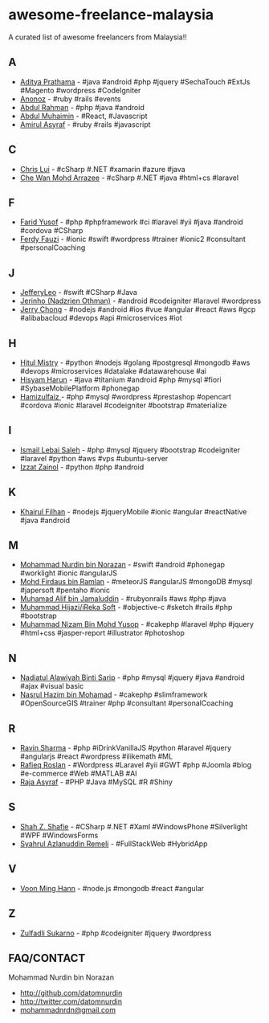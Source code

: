 # awesome-freelance-malaysia
A curated list of awesome freelancers from Malaysia!!

## A
* [Aditya Prathama](https://id.linkedin.com/pub/aditya-prathama/97/b16/a87) - #java #android #php #jquery #SechaTouch #ExtJs #Magento #wordpress #CodeIgniter
* [Anonoz](http://www.anonoz.com) - #ruby #rails #events
* [Abdul Rahman](http://copygrammer.com) - #php #java #android
* [Abdul Muhaimin](http://github.com/muhaimincs) - #React, #Javascript
* [Amirul Asyraf](https://github.com/asyraffff) - #ruby #rails #javascript

## C
* [Chris Lui](https://my.linkedin.com/in/chrislyr) - #cSharp #.NET #xamarin #azure #java
* [Che Wan Mohd Arrazee](https://www.linkedin.com/pub/wan-arrazee/56/347/637) - #cSharp #.NET #java #html+cs #laravel

## F
* [Farid Yusof](http://www.sezaman.com) - #php #phpframework #ci #laravel #yii #java #android #cordova #CSharp
* [Ferdy Fauzi](https://www.linkedin.com/in/ferdyfauzi/) - #ionic #swift #wordpress #trainer #ionic2 #consultant #personalCoaching

## J
* [JefferyLeo](https://github.com/jefferyleo) - #swift #CSharp #Java
* [Jerinho (Nadzrien Othman)](http://jerinho.com) - #android #codeigniter #laravel #wordpress
* [Jerry Chong](https://github.com/jerrychong25) - #nodejs #android #ios #vue #angular #react #aws #gcp #alibabacloud #devops #api #microservices #iot

## H
* [Hitul Mistry](https://www.linkedin.com/in/hitulmistry) - #python #nodejs #golang #postgresql #mongodb #aws #devops #microservices #datalake #datawarehouse #ai
* [Hisyam Harun](https://github.com/mohdhise) - #java #titanium #android #php #mysql #fiori #SybaseMobilePlatform #phonegap
* [Hamizulfaiz ](https://github.com/aifaiz) - #php #mysql #wordpress #prestashop #opencart #cordova #ionic #laravel #codeigniter #bootstrap #materialize 

## I
* [Ismail Lebai Saleh](https://github.com/maelzx) - #php #mysql #jquery #bootstrap #codeigniter #laravel #python #aws #vps #ubuntu-server 
* [Izzat Zainol](https://github.com/izzatz) - #python #php #android  

## K
* [Khairul Filhan](https://kukuandroid.github.io/kukubytes/) - #nodejs #jqueryMobile #ionic #angular #reactNative #java #android

## M
* [Mohammad Nurdin bin Norazan](http://www.revivalx.com/my/) - #swift #android #phonegap #worklight #ionic #angularJS
* [Mohd Firdaus bin Ramlan](http://github.com/firdausramlan) - #meteorJS #angularJS #mongoDB #mysql #japersoft #pentaho #ionic 
* [Muhamad Alif bin Jamaluddin](http://www.kodegeek.net/) - #rubyonrails #aws #php #java 
* [Muhammad Hijazi/iReka Soft](http://irekasoft.com/) - #objective-c #sketch #rails #php #bootstrap
* [Muhammad Nizam Bin Mohd Yusop](http://picostudio.my/) - #cakephp #laravel #php #jquery #html+css #jasper-report #illustrator #photoshop

## N
* [Nadiatul Alawiyah Binti Sarip](http://www.muslimshopcenter.com/) - #php #mysql #jquery #java #android #ajax #visual basic 
* [Nasrul Hazim bin Mohamad](http://nasrulhazim.com) - #cakephp #slimframework #OpenSourceGIS #trainer #php #consultant #personalCoaching

## R
* [Ravin Sharma](https://github.com/ravinsharma7) - #php #iDrinkVanillaJS #python #laravel #jquery #angularjs #react #wordpress #ilikemath #ML
* [Rafieq Roslan](https://www.linkedin.com/in/rafieq-roslan) - #Wordpress #Laravel #yii #GWT #php #Joomla #blog #e-commerce #Web #MATLAB #AI 
* [Raja Asyraf](https://github.com/RajaAsyraf) - #PHP #Java #MySQL #R #Shiny
 
## S
* [Shah Z. Shafie](http://icomeicicode.blogspot.com/) - #CSharp #.NET #Xaml #WindowsPhone #Silverlight #WPF #WindowsForms
* [Syahrul Azlanuddin Remeli](http://cra23.com/) - #FullStackWeb #HybridApp

## V
* [Voon Ming Hann](https://www.linkedin.com/in/voonminghann/) - #node.js #mongodb #react #angular

## Z
* [Zulfadli Sukarno](https://github.com/oryxz) - #php #codeigniter #jquery #wordpress

## FAQ/CONTACT
Mohammad Nurdin bin Norazan

- http://github.com/datomnurdin
- http://twitter.com/datomnurdin
- mohammadnrdn@gmail.com
 
